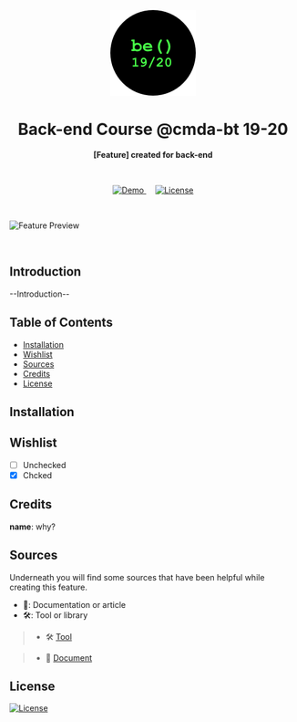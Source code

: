 <p align="center">
<img alt="Linernote logo" src="readme-assets/be.png" width="150">
</p>

<h1 align="center">Back-end Course @cmda-bt 19-20</h1>

<p align="center"><b>[Feature] created for back-end</b>
</p>

<br>

<p align="center">
  <a href="https://linernote.herokuapp.com/">
    <img src="https://img.shields.io/badge/demo-offline-red.svg?style=flat-square" alt="Demo">
  </a>
  &nbsp;&nbsp;&nbsp;
  <a href="https://choosealicense.com/licenses/gpl-3.0/">
    <img src="https://img.shields.io/badge/license-GNU_GPLv3-green.svg?style=flat-square" alt="License">
  </a>
</p>

<br>

![Feature Preview](readme-assets/preview.png)

<br>

## Introduction

--Introduction--

## Table of Contents

- [Installation](#installation)
- [Wishlist](#wishlist)
- [Sources](#sources)
- [Credits](#credits)
- [License](#license)

## Installation

## Wishlist

- [ ] Unchecked
- [x] Chcked

## Credits

**name**: why?

## Sources

Underneath you will find some sources that have been helpful while creating this feature.

- 📖: Documentation or article
- 🛠: Tool or library

> - 🛠 [Tool](https://www.npmjs.com/)

> - 📖 [Document](https://developer.twitter.com/)

<!-- How about a license here? 📜 (or is it a licence?) 🤷 -->

## License

<a href="https://choosealicense.com/licenses/gpl-3.0/">
  <img src="https://img.shields.io/badge/license-GNU_GPLv3-green.svg?style=flat-square" alt="License">
</a>
